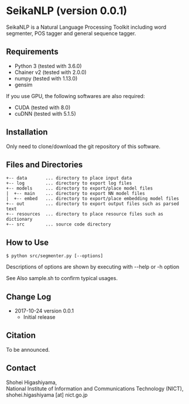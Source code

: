 # SeikaNLP (version 0.0.1)

SeikaNLP is a Natural Language Processing Toolkit including word segmenter, POS tagger and general sequence tagger.


## Requirements

- Python 3 (tested with 3.6.0)
- Chainer v2 (tested with 2.0.0)
- numpy (tested with 1.13.0)
- gensim

If you use GPU, the following softwares are also required:

- CUDA (tested with 8.0)
- cuDNN (tested with 5.1.5)


## Installation

Only need to clone/download the git repository of this software.


## Files and Directories

~~~~
+-- data       ... directory to place input data
+-- log        ... directory to export log files
+-- models     ... directory to export/place model files
|  +-- main    ... directory to export NN model files
|  +-- embed   ... directory to export/place embedding model files
+-- out        ... directory to export output files such as parsed text
+-- resources  ... directory to place resource files such as dictionary
+-- src        ... source code directory
~~~~


## How to Use

~~~~
$ python src/segmenter.py [--options]
~~~~

Descriptions of options are shown by executing with --help or -h option

See Also sample.sh to confirm typical usages.


## Change Log

- 2017-10-24 version 0.0.1
    - Initial release


## Citation

To be announced.


## Contact

Shohei Higashiyama,  
National Institute of Information and Communications Technology (NICT),  
shohei.higashiyama [at] nict.go.jp
